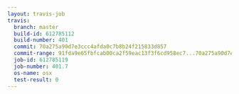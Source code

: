 ```yaml
---
layout: travis-job
travis:
  branch: master
  build-id: 612785112
  build-number: 401
  commit: 70a275a90d7e3ccc4afda0c7b8b24f215833d857
  commit-range: 91fda9e65fbfcab00ca2f59eac13f3f6cd958ec7...70a275a90d7e3ccc4afda0c7b8b24f215833d857
  job-id: 612785119
  job-number: 401.7
  os-name: osx
  test-result: 0
---
```

